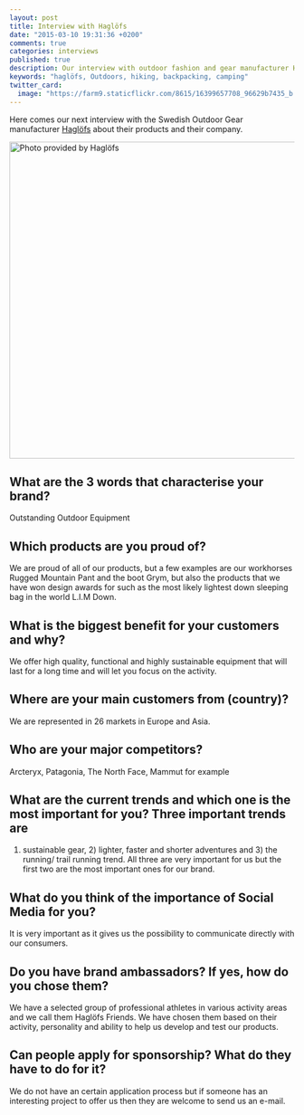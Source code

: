 ```yaml
---
layout: post
title: Interview with Haglöfs
date: "2015-03-10 19:31:36 +0200"
comments: true
categories: interviews
published: true
description: Our interview with outdoor fashion and gear manufacturer Haglöfs.
keywords: "haglöfs, Outdoors, hiking, backpacking, camping"
twitter_card: 
  image: "https://farm9.staticflickr.com/8615/16399657708_96629b7435_b.jpg"
---
```


Here comes our next interview with the Swedish Outdoor Gear manufacturer <a href="http://www.haglofs.com" target="_blank">Haglöfs</a> about their products and their company.

<a href="https://www.flickr.com/photos/90204224@N07/16589560330" title="Photo provided by Haglöfs"><img src="https://farm8.staticflickr.com/7590/16589560330_3c2aa8a952_o.png" width="800" height="560" alt="Photo provided by Haglöfs"></a>

## What are the 3 words that characterise your brand? 
Outstanding Outdoor Equipment

## Which products are you proud of? 
We are proud of all of our products, but a few examples are our workhorses Rugged Mountain Pant and the boot Grym, but also the products that we have won design awards for such as the most likely lightest down sleeping bag in the world L.I.M Down. 
 
## What is the biggest benefit for your customers and why? 
We offer high quality, functional and highly sustainable equipment that will last for a long time and will let you focus on the activity.

## Where are your main customers from (country)? 
We are represented in 26 markets in Europe and Asia.

## Who are your major competitors? 
Arcteryx, Patagonia, The North Face, Mammut for example

## What are the current trends and which one is the most important for you? Three important trends are 
1) sustainable gear, 2) lighter, faster and shorter adventures and 3) the running/ trail running trend. All three are very important for us but the first two are the most important ones for our brand.

## What do you think of the importance of Social Media for you? 
It is very important as it gives us the possibility to communicate directly with our consumers.

## Do you have brand ambassadors? If yes, how do you chose them? 
We have a selected group of professional athletes in various activity areas and we call them Haglöfs Friends. We have chosen them based on their activity, personality and ability to help us develop and test our products.

## Can people apply for sponsorship? What do they have to do for it? 
We do not have an certain application process but if someone has an interesting project to offer us then they are welcome to send us an e-mail.
